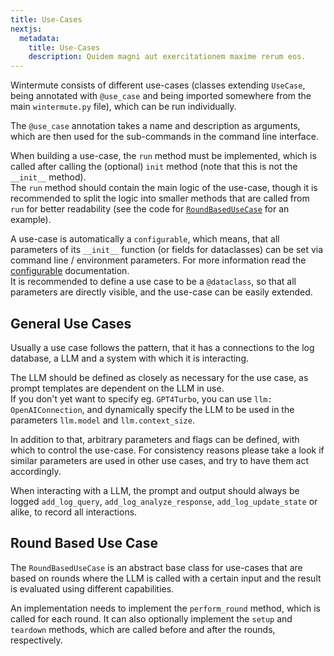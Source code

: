 ```yaml
---
title: Use-Cases
nextjs:
  metadata:
    title: Use-Cases
    description: Quidem magni aut exercitationem maxime rerum eos.
---
```


Wintermute consists of different use-cases (classes extending `UseCase`, being annotated with `@use_case` and being imported somewhere from the main `wintermute.py` file), which can be run individually.

The `@use_case` annotation takes a name and description as arguments, which are then used for the sub-commands in the command line interface.

When building a use-case, the `run` method must be implemented, which is called after calling the (optional) `init` method (note that this is not the `__init__` method).  
The `run` method should contain the main logic of the use-case, though it is recommended to split the logic into smaller methods that are called from `run` for better readability (see the code for [`RoundBasedUseCase`](#round-based-use-case) for an example).

A use-case is automatically a `configurable`, which means, that all parameters of its `__init__` function (or fields for dataclasses) can be set via command line / environment parameters. For more information read the [configurable](configurable.md) documentation.  
It is recommended to define a use case to be a `@dataclass`, so that all parameters are directly visible, and the use-case can be easily extended.

## General Use Cases

Usually a use case follows the pattern, that it has a connections to the log database, a LLM and a system with which it is interacting.

The LLM should be defined as closely as necessary for the use case, as prompt templates are dependent on the LLM in use.  
If you don't yet want to specify eg. `GPT4Turbo`, you can use `llm: OpenAIConnection`, and dynamically specify the LLM to be used in the parameters `llm.model` and `llm.context_size`.

In addition to that, arbitrary parameters and flags can be defined, with which to control the use-case. For consistency reasons please take a look if similar parameters are used in other use cases, and try to have them act accordingly.

When interacting with a LLM, the prompt and output should always be logged `add_log_query`, `add_log_analyze_response`, `add_log_update_state` or alike, to record all interactions.

## Round Based Use Case

The `RoundBasedUseCase` is an abstract base class for use-cases that are based on rounds where the LLM is called with a certain input and the result is evaluated using different capabilities.

An implementation needs to implement the `perform_round` method, which is called for each round. It can also optionally implement the `setup` and `teardown` methods, which are called before and after the rounds, respectively.
